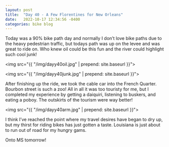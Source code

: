 ```yaml
---
layout: post
title:  "Day 40 - A Few Florentines for New Orleans"
date:   2022-10-17 12:34:56 -0400
categories: bike blog
---
```

Today was a 90% bike path day and normally I don’t love bike paths due to the heavy pedestrian traffic, but todays path was up on the levee and was great to ride on. Who knew oil could be this fun and the river could highlight such cool junk!

<img src="{{ "/img/dayy40oil.jpg" | prepend: site.baseurl }}">

<img src="{{ "/img/dayy40junk.jpg" | prepend: site.baseurl }}">

After finishing up the ride, we took the cable car into the French Quarter. Bourbon street is such a zoo! All in all it was too touristy for me, but I completed my experience by getting a daiquiri, listening to buskers, and eating a poboy. The outskirts of the tourism were way better!

<img src="{{ "/img/dayy40arm.jpg" | prepend: site.baseurl }}">

I think I’ve reached the point where my travel desires have began to dry up, but my thirst for riding bikes has just gotten a taste. Louisiana is just about to run out of road for my hungry gams.

Onto MS tomorrow!

